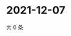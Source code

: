 # 2021-12-07

共 0 条

<!-- BEGIN WEIBO -->
<!-- 最后更新时间 Tue Dec 07 2021 04:13:05 GMT+0800 (China Standard Time) -->

<!-- END WEIBO -->
